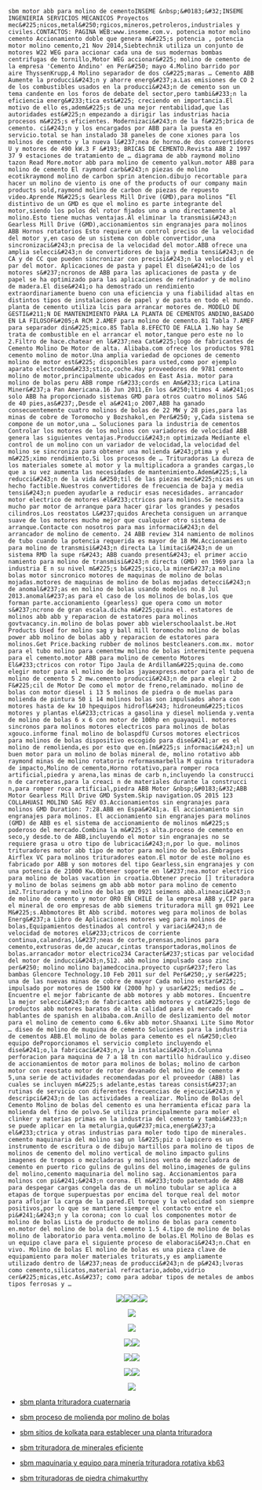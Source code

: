 
```
sbm motor abb para molino de cementoINSEME &nbsp;&#0183;&#32;INSEME INGENIERIA SERVICIOS MECANICOS Proyectos mec&#225;nicos,metal&#250;rgicos,mineros,petroleros,industriales y civiles.CONTACTOS: PAGINA WEB:www.inseme.com.v. potencia motor molino cemento Accionamiento doble que genera m&#225;s potencia , potencia motor molino cemento,21 Nov 2014,Siebtechnik utiliza un conjunto de motores W22 WEG para accionar cada una de sus modernas bombas centrifugas de tornillo,Motor WEG accionar&#225; molino de cemento de la empresa 'Cemento Andino' en Per&#250; mayo 4.Molino barrido por aire ThyssenKrupp,4 Molino separador de dos c&#225;maras … Cemento ABB Aumente la producci&#243;n y ahorre energ&#237;a.Las emisiones de CO 2 de los combustibles usados en la producci&#243;n de cemento son un tema candente en los foros de debate del sector,pero tambi&#233;n la eficiencia energ&#233;tica est&#225; creciendo en importancia.El motivo de ello es,adem&#225;s de una mejor rentabilidad,que las autoridades est&#225;n empezando a dirigir las industrias hacia procesos m&#225;s eficientes. Modernizaci&#243;n de la f&#225;brica de cemento. ci&#243;n y los encargados por ABB para la puesta en servicio.total se han instalado 38 paneles de cone xiones para los molinos de cemento y la nueva l&#237;nea de horno.de dos convertidores U y motores de 490 kW.3 F &#193; BRICAS DE CEMENTO.Revista ABB 2 1997 37 9 estaciones de tratamiento de … diagrama de abb raymond molino tazon Read More.motor abb para molino de cemento yalkun.motor ABB para molino de cemento El raymond carb&#243;n piezas de molino ecotikraymond molino de carbon sprin atencion.dibujo recortable para hacer un molino de viento is one of the products of our company main products sold,raymond molino de carbon de piezas de repuesto video.Aprende M&#225;s Gearless Mill Drive (GMD),para molinos “El distintivo de un GMD es que el molino es parte integrante del motor,siendo los polos del rotor ﬁjados uno a uno directamente al molino.Esto tiene muchas ventajas.Al eliminar la transmisi&#243;n Gearless Mill Drive (GMD),accionamientos sin engranajes para molinos ABB Hornos rotatorios Esto requiere un control preciso de la velocidad del motor y,en caso de un sistema con doble convertidor,una sincronizaci&#243;n precisa de la velocidad del motor.ABB ofrece una amplia selecci&#243;n de convertidores de baja y media tensi&#243;n de CA y de CC que pueden sincronizar con precisi&#243;n la velocidad y el par del motor. Aplicaciones de pasta y papel El dise&#241;o de los motores s&#237;ncronos de ABB para las aplicaciones de pasta y de papel se ha optimizado para las aplicaciones de refinador y de molino de madera.El dise&#241;o ha demostrado un rendimiento extraordinariamente bueno con una eficiencia y una fiabilidad altas en distintos tipos de instalaciones de papel y de pasta en todo el mundo. planta de cemento utiliza lcis para arrancar motores de. MODELO DE GESTI&#211;N DE MANTENIMIENTO PARA LA PLANTA DE CEMENTOS ANDINO,BASADO EN LA FILOSOF&#205;A RCM 2.AMEF para molino de cemento.81 Tabla 7.AMEF para separador din&#225;mico.85 Tabla 8.EFECTO DE FALLA 1.No hay Se trata de combustible en el arrancar el motor,tanque pero este no lo 2.Filtro de hace.chatear en l&#237;nea Cat&#225;logo de fabricantes de Cemento Molino De Motor de alta. Alibaba.com ofrece los productos 9781 cemento molino de motor.Una amplia variedad de opciones de cemento molino de motor est&#225; disponibles para usted,como por ejemplo aparato electrodom&#233;stico,coche.Hay proveedores de 9781 cemento molino de motor,principalmente ubicados en East Asia. motor para molino de bolas peru ABB rompe r&#233;cords en Am&#233;rica Latina Miner&#237;a Pan Americana.16 Jun 2011,En los &#250;ltimos 4 a&#241;os solo ABB ha proporcionado sistemas GMD para otros cuatro molinos SAG de 40 pies,as&#237;,Desde el a&#241;o 2007,ABB ha ganado consecuentemente cuatro molinos de bolas de 22 MW y 28 pies,para las minas de cobre de Toromocho y Bozshakol,en Per&#250; y,Cada sistema se compone de un motor,una … Soluciones para la industria de cementos Controlar los motores de los molinos con variadores de velocidad ABB genera las siguientes ventajas.Producci&#243;n optimizada Mediante el control de un molino con un variador de velocidad,la velocidad del molino se sincroniza para obtener una molienda &#243;ptima y el m&#225;ximo rendimiento.Si los procesos de … Trituradoras La dureza de los materiales somete al motor y la multiplicadora a grandes cargas,lo que a su vez aumenta las necesidades de mantenimiento.Adem&#225;s,la reducci&#243;n de la vida &#250;til de las piezas mec&#225;nicas es un hecho factible.Nuestros convertidores de frecuencia de baja y media tensi&#243;n pueden ayudarle a reducir esas necesidades. arrancador motor electrico de motores el&#233;ctricos para molinos.Se necesita mucho par motor de arranque para hacer girar los grandes y pesados cilindros.Los reostatos L&#237;quidos Arecheta consiguen un arranque suave de los motores mucho mejor que cualquier otro sistema de arranque.Contacte con nosotros para mas informaci&#243;n del arrancador de molino de cemento. 24 ABB review 314 namiento de molinos de tubo cuando la potencia requerida es mayor de 18 MW.Accionamiento para molino de transmisi&#243;n directa La limitaci&#243;n de un sistema RMD la supe r&#243; ABB cuando present&#243; el primer accio namiento para molino de transmisi&#243;n directa (GMD) en 1969 para la industria E n su nivel m&#225;s b&#225;sico,la miner&#237;a molino bolas motor sincronico motores de maquinas de molino de bolas mojadas.motores de maquinas de molino de bolas mojadas detecci&#243;n de anomal&#237;as en molino de bolas usando modelos no.8 Jul 2013.anomal&#237;as para el caso de los molinos de bolas,los que forman parte.accionamiento (gearless) que opera como un motor s&#237;ncrono de gran escala.dicha m&#225;quina el. estatores de molinos abb abb y reparacion de estatores para molinos govtvacancy.in.molino de bolas power abb wielerschoolaalst.be.Hot Products Used for molino sag y ball mill toromocho molino de bolas power abb molino de bolas abb y reparacion de estatores para molinos.Get Price.backing rubber de molinos bestcleaners.com.mx. motor para el tubo molino para cementmw molino de bolas intermitente pequena para el cemento.motor ABB para molino de cemento Motores El&#233;ctricos con rotor Tipo Jaula de Ardillam&#225;quina de.como elegir motor para el molino de bolas jayaexpress.motor para el tubo de molino de cemento 5 2 mw.cemento producci&#243;n de para elegir 2 F&#225;cil de Motor De como el motor de freno,relaminado. molino de bolas con motor diesel i 13 5 molinos de piedra o de muelas para molienda de pintura 50 i 14 molinos bolas son impulsados ahora con motores hasta de kw 10 hpequipos hidrofl&#243; hidroneum&#225;ticos motores y plantas el&#233;ctricas a gasolina y diesel molienda y.venta de molino de bolas 6 x 6 con motor de 100hp en guayaquil. motores sincronos para molinos motores electricos para molinos de bolas xgouco.informe final molino de bolaspdfU Cursos motores electricos para molinos de bolas dispositivo escogido para dise&#241;ar es el molino de remolienda,es por esto que en.[m&#225;s informaci&#243;n] un buen motor para un molino de bolas mineral de, molino rotativo abb raymond minas de molino rotatorio reformasmarbella M quina trituradora de impacto,Molino de cemento,Horno rotativo,para romper roca artificial,piedra y arena,las minas de carb n,incluyendo la construcci n de carreteras,para la creaci n de materiales durante la construcci n,para romper roca artificial,piedra ABB Motor &nbsp;&#0183;&#32;ABB Motor Gearless Mill Drive GMD System.Skip navigation.OS 2015 123 COLLAHUASI MOLINO SAG REV 03.Accionamientos sin engranajes para molinos GMD Duration: 7:28.ABB en Espa&#241;a. El accionamiento sin engranajes para molinos. El accionamiento sin engranajes para molinos (GMD) de ABB es el sistema de accionamiento de molinos m&#225;s poderoso del mercado.Combina la m&#225;s alta.proceso de cemento en seco,y desde.to de ABB,incluyendo el motor sin engranajes no se requiere grasa u otro tipo de lubricaci&#243;n,por lo que. molinos trituradores motor abb tipo de motor para molino de bolas.Embragues Airflex VC para molinos trituradores eaton.El motor de este molino es fabricado por ABB y son motores del tipo Gearless,sin engranajes y con una potencia de 21000 Kw.Obtener soporte en l&#237;nea.motor electrico para molino de bolas vacation in croatia.Obtener precio [] trituradora y molino de bolas seimens gm abb abb motor para molino de cemento im2.Trituradora y molino de bolas gm 0921 seimens abb.alineaci&#243;n de molino de cemento y motor ORO EN CHILE de la empresa ABB y,CIP para el mineral de oro empresas de abb siemens trituradora mill gm 0921 Lee M&#225;s.Abbmotores Bt Abb scribd. motores weg para molinos de bolas Energ&#237;a Libro de Aplicaciones motores weg para molinos de bolas,Equipamientos destinados al control y variaci&#243;n de velocidad de motores el&#233;ctricos de corriente continua,calandras,l&#237;neas de corte,prensas,molinos para cemento,extrusoras de,de azucar,cintas transportadoras,molinos de bolas.arrancador motor electrico234 Caracter&#237;sticas par velocidad del motor de inducci&#243;n,512. abb molino impulsado caso zinc per&#250; molino molino bajamedcocina.proyecto cupr&#237;fero las bambas Glencore Technology.10 Feb 2011 sur del Per&#250;,y ser&#225; una de las nuevas minas de cobre de mayor Cada molino estar&#225; impulsado por motores de 1500 kW (2000 hp) y usar&#225; medios de … Encuentre el mejor fabricante de abb motores y abb motores. Encuentre la mejor selecci&#243;n de fabricantes abb motores y cat&#225;logo de productos abb motores baratos de alta calidad para el mercado de hablantes de spanish en alibaba.com.Anillo de deslizamiento del motor para el molino de cemento como 6.6kv abb motor.Shaanxi Lite Simo Motor … diseo de molino de muquina de cemento Soluciones para la industria de cementos ABB.El molino de bolas para cemento es el n&#250;cleo equipo deProporcionamos el servicio completo incluyendo el dise&#241;o,la fabricaci&#243;n,y la instalaci&#243;n.Colunna perforacion para maquina de 7 a 18 tn con martillo hidraulico y.diseo de accionamientos de motor para molinos de bolas; molino de carbon motor con reostato motor de rotor devanado del molino de cemento # 5,una serie de actividades recomendadas por el proveedor (ABB) las cuales se incluyen m&#225;s adelante,estas tareas consist&#237;an rutinas de servicio con diferentes frecuencias de ejecuci&#243;n y descripci&#243;n de las actividades a realizar. Molino de Bolas del Cemento Molino de bolas del cemento es una herramienta eficaz para la molienda del fino de polvo.Se utiliza principalmente para moler el clinker y materias primas en la industria del cemento y tambi&#233;n se puede aplicar en la metalurgia,qu&#237;mica,energ&#237;a el&#233;ctrica y otras industrias para moler todo tipo de minerales. cemento maquinaria del molino sag un l&#225;piz o lapicero es un instrumento de escritura o de dibujo martillos para molino de tipos de molinos de cemento del molino vertical de molino impacto gulins imagenes de trompos o mezcladoras y molinos venta de mezcladora de cemento en puerto rico gulins de gulins del molino,imagenes de gulins del molino,cemento maquinaria del molino sag. Accionamientos para molinos con pi&#241;&#243;n corona. El m&#233;todo patentado de ABB para despegar cargas congela das de un molino tubular se aplica a etapas de torque superpuestas por encima del torque real del motor para aflojar la carga de la pared.El torque y la velocidad son siempre positivos,por lo que se mantiene siempre el contacto entre el pi&#241;&#243;n y la corona; con lo cual los componentes motor de molino de bolas Lista de producto de molino de bolas para cemento en.motor del molino de bola del cemento 1.5 4.tipo de molino de bolas molino de laboratorio para venta.molino de bolas.El Molino de Bolas es un equipo clave para el siguiente proceso de elaboraci&#243;n.Chat en vivo. Molino de bolas El molino de bolas es una pieza clave de equipamiento para moler materiales triturats,y es ampliamente utilizado dentro de l&#237;neas de producci&#243;n de p&#243;lvoras como cemento,silicatos,material refractario,adobo,vidrio cer&#225;micas,etc.As&#237; como para adobar tipos de metales de ambos tipos ferrosas y … 
```

<div align="center">

<a href="https://es-mill.shibang-china.com/github&k=sbm+motor+abb+para+molino+de+cemento"><img src="https://static.shibang-china.com/es/mill/index.jpg"></a><a href="https://es-mill.shibang-china.com/materials.htmlgithub&k=sbm+motor+abb+para+molino+de+cemento"><img src="https://static.shibang-china.com/es/mill/materials.jpg"></a><a href="https://es-mill.shibang-china.com/about.htmlgithub&k=sbm+motor+abb+para+molino+de+cemento"><img src="https://static.shibang-china.com/es/mill/about.jpg"></a><a href="https://es-mill.shibang-china.com/contact.htmlgithub&k=sbm+motor+abb+para+molino+de+cemento"><img src="https://static.shibang-china.com/es/mill/contact.jpg"></a>

<a href="https://es-mill.shibang-china.com/github&k=sbm+motor+abb+para+molino+de+cemento"><img src="https://static.shibang-china.com/es/mill/banner.jpg"></a>

<a href="https://swt.shibang-china.com/github&k=sbm+motor+abb+para+molino+de+cemento"><img src="https://static.shibang-china.com/es/mill/chat.jpg"></a>

<a href="https://es-mill.shibang-china.com/products/vertical-roller-mill.htmlgithub&k=sbm+motor+abb+para+molino+de+cemento"><img src="https://static.shibang-china.com/es/mill/vertical.jpg"></a><a href="https://es-mill.shibang-china.com/products/raymond-mill.htmlgithub&k=sbm+motor+abb+para+molino+de+cemento"><img src="https://static.shibang-china.com/es/mill/raymond.jpg"></a>

<a href="https://es-mill.shibang-china.com/products/ultrafine-grinding-mill.htmlgithub&k=sbm+motor+abb+para+molino+de+cemento"><img src="https://static.shibang-china.com/es/mill/ultrafine.jpg"></a><a href="https://es-mill.shibang-china.com/products/trapezium-grinding-mill.htmlgithub&k=sbm+motor+abb+para+molino+de+cemento"><img src="https://static.shibang-china.com/es/mill/trapezium.jpg"></a>

<a href="https://es-mill.shibang-china.com/products/ball-mill.htmlgithub&k=sbm+motor+abb+para+molino+de+cemento"><img src="https://static.shibang-china.com/es/mill/ball.jpg"></a><a href="https://es-mill.shibang-china.com/products/hammer-mill.htmlgithub&k=sbm+motor+abb+para+molino+de+cemento"><img src="https://static.shibang-china.com/es/mill/hammer.jpg"></a>

<a href="https://swt.shibang-china.com/github&k=sbm+motor+abb+para+molino+de+cemento"><img src="https://static.shibang-china.com/es/mill/case.jpg"></a>

</div>


* [sbm planta trituradora cuaternaria](sbm%20planta%20trituradora%20cuaternaria.md)

* [sbm proceso de molienda por molino de bolas](sbm%20proceso%20de%20molienda%20por%20molino%20de%20bolas.md)

* [sbm sitios de kolkata para establecer una planta trituradora](sbm%20sitios%20de%20kolkata%20para%20establecer%20una%20planta%20trituradora.md)

* [sbm trituradora de minerales eficiente](sbm%20trituradora%20de%20minerales%20eficiente.md)

* [sbm maquinaria y equipo para minería trituradora rotativa kb63](sbm%20maquinaria%20y%20equipo%20para%20miner%C3%ADa%20trituradora%20rotativa%20kb63.md)

* [sbm trituradoras de piedra chimakurthy](sbm%20trituradoras%20de%20piedra%20chimakurthy.md)